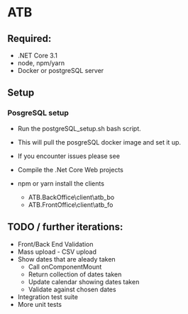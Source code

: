 # ATB

## Required:
* .NET Core 3.1
* node, npm/yarn
* Docker or postgreSQL server

## Setup

### PosgreSQL setup

* Run the postgreSQL_setup.sh bash script.
* This will pull the posgreSQL docker image and set it up.
* If you encounter issues please see <placeholder>


* Compile the .Net Core Web projects
* npm or yarn install the clients
    * ATB.BackOffice\client\atb_bo
    * ATB.FrontOffice\client\atb_fo

## TODO / further iterations:

* Front/Back End Validation
* Mass upload - CSV upload
* Show dates that are aleady taken
    * Call onComponentMount
    * Return collection of dates taken
    * Update calendar showing dates taken
    * Validate against chosen dates
* Integration test suite
* More unit tests
